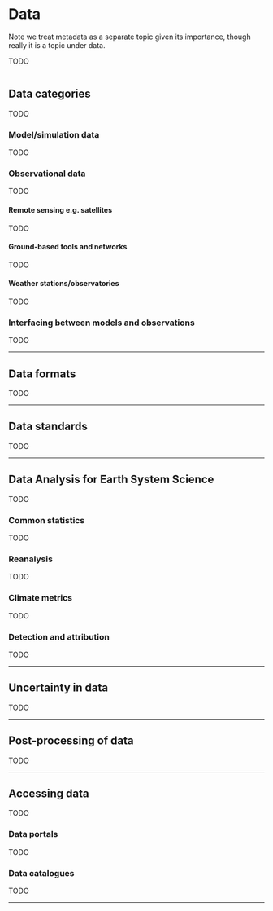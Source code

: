 # Data

Note we treat metadata as a separate topic given its importance, though really it is a topic under data.

TODO

```{contents}
```

## Data categories

TODO

###  Model/simulation data

TODO

###  Observational data

TODO

#### Remote sensing e.g. satellites

TODO

#### Ground-based tools and networks

TODO

#### Weather stations/observatories

TODO

### Interfacing between models and observations

TODO

***

## Data formats

TODO

***

## Data standards

TODO

***

## Data Analysis for Earth System Science

TODO

### Common statistics

TODO

### Reanalysis

TODO

### Climate metrics

TODO

### Detection and attribution

TODO

***

## Uncertainty in data

TODO

***

## Post-processing of data

TODO

***

## Accessing data

TODO

### Data portals

TODO

### Data catalogues

TODO

***
